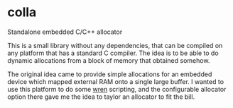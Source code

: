 # colla
Standalone embedded C/C++ allocator

This is a small library without any dependencies, that can be compiled on any platform that has a standard C compiler.
The idea is to be able to do dynamic allocations from a block of memory that obtained somehow.

The original idea came to provide simple allocations for an embedded device which mapped external RAM onto a single large buffer.
I wanted to use this platform to do some [wren](https://wren.io/) scripting, and the configurable allocator option there gave me the idea to taylor an allocator to fit the bill.
